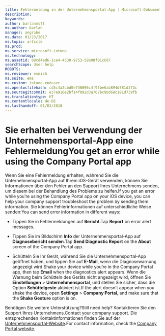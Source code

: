 ```yaml
---
title: Fehlermeldung in der Unternehmensportal-App | Microsoft-Dokumentation
description: 
keywords: 
author: barlanmsft
ms.author: barlan
manager: angrobe
ms.date: 01/23/2017
ms.topic: article
ms.prod: 
ms.service: microsoft-intune
ms.technology: 
ms.assetid: 09cd4ed6-1ce4-4530-9753-59808f01c6d7
searchScope: User help
ROBOTS: 
ms.reviewer: esmich
ms.suite: ems
ms.custom: intune-enduser
ms.openlocfilehash: cd5c4a2cbd0e746096c4f9fbe6ab894d781d373c
ms.sourcegitcommit: e37e916e2bf14f092d3a767bc90d68c181d739fb
ms.translationtype: HT
ms.contentlocale: de-DE
ms.lasthandoff: 01/03/2018
---
```

# <a name="you-get-an-error-while-using-the-company-portal-app"></a><span data-ttu-id="ab9c3-102">Sie erhalten bei Verwendung der Unternehmensportal-App eine Fehlermeldung</span><span class="sxs-lookup"><span data-stu-id="ab9c3-102">You get an error while using the Company Portal app</span></span>

<span data-ttu-id="ab9c3-103">Wenn Sie eine Fehlermeldung erhalten, während Sie die Unternehmensportal-App auf Ihrem iOS-Gerät verwenden, können Sie Informationen über den Fehler an den Support Ihres Unternehmens senden, um diesem bei der Behandlung des Problems zu helfen.</span><span class="sxs-lookup"><span data-stu-id="ab9c3-103">If you get an error while you’re using the Company Portal app on your iOS device, you can help your company support troubleshoot the problem by sending them information.</span></span> <span data-ttu-id="ab9c3-104">Sie können Fehlerinformationen auf unterschiedliche Weise senden:</span><span class="sxs-lookup"><span data-stu-id="ab9c3-104">You can send error information in different ways:</span></span>

-   <span data-ttu-id="ab9c3-105">Tippen Sie in Fehlermeldungen auf **Bericht**.</span><span class="sxs-lookup"><span data-stu-id="ab9c3-105">Tap **Report** on error alert messages.</span></span>

-   <span data-ttu-id="ab9c3-106">Tippen Sie im Bildschirm **Info** der Unternehmensportal-App auf **Diagnosebericht senden**.</span><span class="sxs-lookup"><span data-stu-id="ab9c3-106">Tap **Send Diagnostic Report** on the **About** screen of the Company Portal app.</span></span>

-   <span data-ttu-id="ab9c3-107">Schütteln Sie Ihr Gerät, während Sie die Unternehmensportal-App geöffnet haben, und tippen Sie auf **E-Mail**, wenn die Diagnosewarnung angezeigt wird.</span><span class="sxs-lookup"><span data-stu-id="ab9c3-107">Shake your device while you’re in the Company Portal app, then tap **Email** when the diagnostics alert appears.</span></span> <span data-ttu-id="ab9c3-108">Wenn die Warnung beim Schütteln des Geräts nicht angezeigt wird, öffnen Sie **Einstellungen** > **Unternehmensportal**, und stellen Sie sicher, dass die Option **Schüttelgeste** aktiviert ist.</span><span class="sxs-lookup"><span data-stu-id="ab9c3-108">If the alert doesn’t appear when you shake the device, open **Settings** > **Company Portal**, and make sure that the **Shake Gesture** option is on.</span></span>

<span data-ttu-id="ab9c3-109">Benötigen Sie weitere Unterstützung?</span><span class="sxs-lookup"><span data-stu-id="ab9c3-109">Still need help?</span></span> <span data-ttu-id="ab9c3-110">Kontaktieren Sie den Support Ihres Unternehmens.</span><span class="sxs-lookup"><span data-stu-id="ab9c3-110">Contact your company support.</span></span> <span data-ttu-id="ab9c3-111">Die entsprechenden Kontaktinformationen finden Sie auf der [Unternehmensportal-Website](https://portal.manage.microsoft.com#HelpDeskDialog).</span><span class="sxs-lookup"><span data-stu-id="ab9c3-111">For contact information, check the [Company Portal website](https://portal.manage.microsoft.com#HelpDeskDialog).</span></span>
